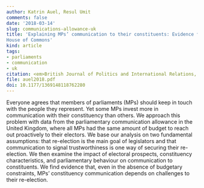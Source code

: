```yaml
---
author: Katrin Auel, Resul Umit
comments: false
date: '2018-03-14'
slug: communications-allowance-uk
title: 'Explaining MPs’ communication to their constituents: Evidence from the UK
House of Commons'
kind: article
tags:
- parliaments
- communication
- uk
citation: <em>British Journal of Politics and International Relations, 20</em>(3), 731–752
file: auel2018.pdf
doi: 10.1177/1369148118762280
---
```


Everyone agrees that members of parliaments (MPs) should keep in touch with the people they represent. Yet some MPs invest more in communication with their constituency than others. We approach this problem with data from the parliamentary communication allowance in the United Kingdom, where all MPs had the same amount of budget to reach out proactively to their electors. We base our analysis on two fundamental assumptions: that re-election is the main goal of legislators and that communication to signal trustworthiness is one way of securing their re- election. We then examine the impact of electoral prospects, constituency characteristics, and parliamentary behaviour on communication to constituents. We find evidence that, even in the absence of budgetary constraints, MPs’ constituency communication depends on challenges to their re-election.
